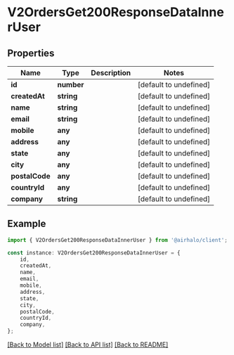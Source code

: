 # V2OrdersGet200ResponseDataInnerUser


## Properties

Name | Type | Description | Notes
------------ | ------------- | ------------- | -------------
**id** | **number** |  | [default to undefined]
**createdAt** | **string** |  | [default to undefined]
**name** | **string** |  | [default to undefined]
**email** | **string** |  | [default to undefined]
**mobile** | **any** |  | [default to undefined]
**address** | **any** |  | [default to undefined]
**state** | **any** |  | [default to undefined]
**city** | **any** |  | [default to undefined]
**postalCode** | **any** |  | [default to undefined]
**countryId** | **any** |  | [default to undefined]
**company** | **string** |  | [default to undefined]

## Example

```typescript
import { V2OrdersGet200ResponseDataInnerUser } from '@airhalo/client';

const instance: V2OrdersGet200ResponseDataInnerUser = {
    id,
    createdAt,
    name,
    email,
    mobile,
    address,
    state,
    city,
    postalCode,
    countryId,
    company,
};
```

[[Back to Model list]](../README.md#documentation-for-models) [[Back to API list]](../README.md#documentation-for-api-endpoints) [[Back to README]](../README.md)
